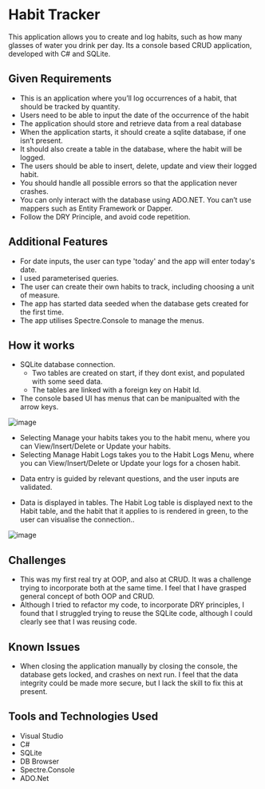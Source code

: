 # Habit Tracker

This application allows you to create and log habits, such as how many glasses of water you drink per day.  Its a console based CRUD application, developed with C# and SQLite.

## Given Requirements

+ This is an application where you’ll log occurrences of a habit, that should be tracked by quantity.
+ Users need to be able to input the date of the occurrence of the habit
+ The application should store and retrieve data from a real database
+ When the application starts, it should create a sqlite database, if one isn’t present.
+ It should also create a table in the database, where the habit will be logged.
+ The users should be able to insert, delete, update and view their logged habit.
+ You should handle all possible errors so that the application never crashes.
+ You can only interact with the database using ADO.NET. You can’t use mappers such as Entity Framework or Dapper.
+ Follow the DRY Principle, and avoid code repetition.

## Additional Features

+ For date inputs, the user can type 'today' and the app will enter today's date.
+ I used parameterised queries.
+ The user can create their own habits to track, including choosing a unit of measure.
+ The app has started data seeded when the database gets created for the first time.
+ The app utilises Spectre.Console to manage the menus.

## How it works

+ SQLite database connection.
  - Two tables are created on start, if they dont exist, and populated with some seed data.
  - The tables are linked with a foreign key on Habit Id.
 + The console based UI has menus that can be manipualted with the arrow keys.
   
![image](https://github.com/user-attachments/assets/603ce1bd-7956-4315-b901-4de45ccd4db1)

- Selecting Manage your habits takes you to the habit menu, where you can View/Insert/Delete or Update your habits.
- Selecting Manage Habit Logs takes you to the Habit Logs Menu, where you can View/Insert/Delete or Update your logs for a chosen habit.

+ Data entry is guided by relevant questions, and the user inputs are validated.
 
+ Data is displayed in tables.  The Habit Log table is displayed next to the Habit table, and the habit that it applies to is rendered in green, to the user can visualise the connection..
  
![image](https://github.com/user-attachments/assets/2bc00b03-9766-4457-b18e-dbdee01315cf)

## Challenges

+ This was my first real try at OOP, and also at CRUD.  It was a challenge trying to incorporate both at the same time.  I feel that I have grasped general concept of both OOP and CRUD.
+ Although I tried to refactor my code, to incorporate DRY principles, I found that I struggled trying to reuse the SQLite code, although I could clearly see that I was reusing code.

## Known Issues

+ When closing the application manually by closing the console, the database gets locked, and crashes on next run.  I feel that the data integrity could be made more secure, but I lack the skill to fix this at present.

## Tools and Technologies Used

+ Visual Studio
+ C#
+ SQLite
+ DB Browser
+ Spectre.Console
+ ADO.Net

